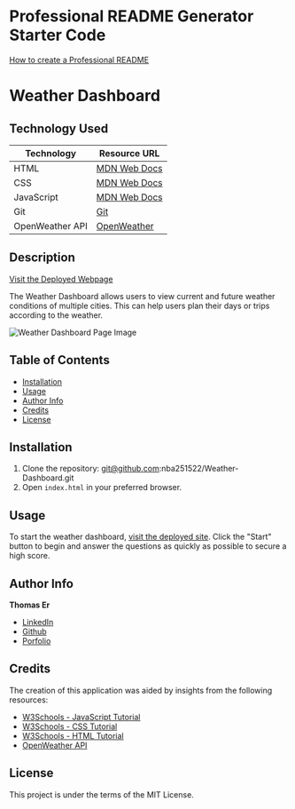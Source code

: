 # Professional README Generator Starter Code

[How to create a Professional README](https://coding-boot-camp.github.io/full-stack/github/professional-readme-guide)


# Weather Dashboard

## Technology Used

| Technology | Resource URL |
|------------|--------------|
| HTML | [MDN Web Docs](https://developer.mozilla.org/en-US/docs/Web/HTML) |
| CSS  | [MDN Web Docs](https://developer.mozilla.org/en-US/docs/Web/CSS) |
| JavaScript | [MDN Web Docs](https://developer.mozilla.org/en-US/docs/Web/JavaScript) |
| Git  | [Git](https://git-scm.com/) |
| OpenWeather API    | [OpenWeather](https://openweathermap.org/) |

## Description

[Visit the Deployed Webpage](https://nba251522.github.io/Weather-Dashboard/)

The Weather Dashboard allows users to view current and future weather conditions of multiple cities. This can help users plan their days or trips according to the weather.

![Weather Dashboard Page Image](Develop/images/Webpage%20snip.PNG)

## Table of Contents 
- [Installation](#installation)                                         
- [Usage](#usage)
- [Author Info](#author-info)
- [Credits](#credits)
- [License](#license)

## Installation

1. Clone the repository: git@github.com:nba251522/Weather-Dashboard.git
2. Open `index.html` in your preferred browser.

## Usage                                                                            

To start the weather dashboard, [visit the deployed site](https://nba251522.github.io/Weather-Dashboard/). Click the "Start" button to begin and answer the questions as quickly as possible to secure a high score.

## Author Info

**Thomas Er**
- [LinkedIn](https://www.linkedin.com/in/thomas-er-9b77321b9)
- [Github](https://github.com/nba251522)
- [Porfolio](https://nba251522.github.io/thomas-er-porfolio/)

## Credits

The creation of this application was aided by insights from the following resources:

- [W3Schools - JavaScript Tutorial](https://www.w3schools.com/js/)
- [W3Schools - CSS Tutorial](https://www.w3schools.com/css/default.asp)
- [W3Schools - HTML Tutorial](https://www.w3schools.com/html/default.asp)
- [OpenWeather API](https://openweathermap.org/api)

## License

This project is under the terms of the MIT License.